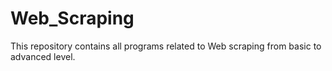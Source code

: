 # Web_Scraping
This repository contains all programs related to Web scraping from basic to advanced level.
